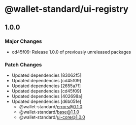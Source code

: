 # @wallet-standard/ui-registry

## 1.0.0

### Major Changes

-   cd45f09: Release 1.0.0 of previously unreleased packages

### Patch Changes

-   Updated dependencies [83062f5]
-   Updated dependencies [cd45f09]
-   Updated dependencies [2655a7f]
-   Updated dependencies [cd45f09]
-   Updated dependencies [402698a]
-   Updated dependencies [d6b051e]
    -   @wallet-standard/errors@0.1.0
    -   @wallet-standard/base@1.1.0
    -   @wallet-standard/ui-core@1.0.0
